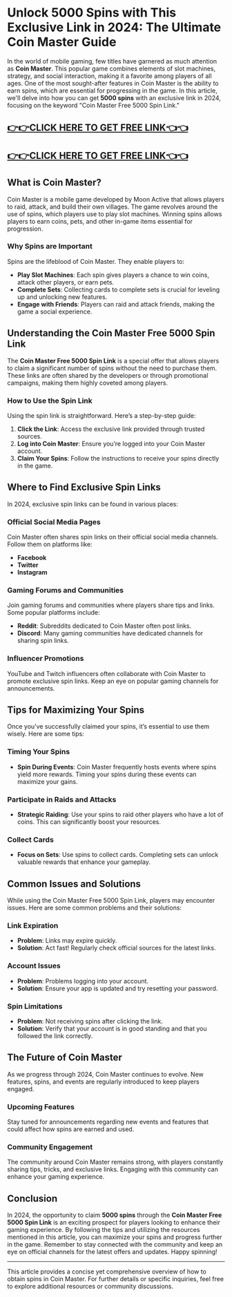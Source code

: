 # Unlock 5000 Spins with This Exclusive Link in 2024: The Ultimate Coin Master Guide

In the world of mobile gaming, few titles have garnered as much attention as **Coin Master**. This popular game combines elements of slot machines, strategy, and social interaction, making it a favorite among players of all ages. One of the most sought-after features in Coin Master is the ability to earn spins, which are essential for progressing in the game. In this article, we'll delve into how you can get **5000 spins** with an exclusive link in 2024, focusing on the keyword "Coin Master Free 5000 Spin Link." 

[👉👉CLICK HERE TO GET FREE LINK👈👈](https://todaylink.site/CoinsLink/)
--
[👉👉CLICK HERE TO GET FREE LINK👈👈](https://todaylink.site/CoinsLink/)
--
## What is Coin Master?

Coin Master is a mobile game developed by Moon Active that allows players to raid, attack, and build their own villages. The game revolves around the use of spins, which players use to play slot machines. Winning spins allows players to earn coins, pets, and other in-game items essential for progression. 

### Why Spins are Important

Spins are the lifeblood of Coin Master. They enable players to:

- **Play Slot Machines**: Each spin gives players a chance to win coins, attack other players, or earn pets.
- **Complete Sets**: Collecting cards to complete sets is crucial for leveling up and unlocking new features.
- **Engage with Friends**: Players can raid and attack friends, making the game a social experience.

## Understanding the Coin Master Free 5000 Spin Link

The **Coin Master Free 5000 Spin Link** is a special offer that allows players to claim a significant number of spins without the need to purchase them. These links are often shared by the developers or through promotional campaigns, making them highly coveted among players.

### How to Use the Spin Link

Using the spin link is straightforward. Here’s a step-by-step guide:

1. **Click the Link**: Access the exclusive link provided through trusted sources.
2. **Log into Coin Master**: Ensure you’re logged into your Coin Master account.
3. **Claim Your Spins**: Follow the instructions to receive your spins directly in the game.

## Where to Find Exclusive Spin Links

In 2024, exclusive spin links can be found in various places:

### Official Social Media Pages

Coin Master often shares spin links on their official social media channels. Follow them on platforms like:

- **Facebook**
- **Twitter**
- **Instagram**

### Gaming Forums and Communities

Join gaming forums and communities where players share tips and links. Some popular platforms include:

- **Reddit**: Subreddits dedicated to Coin Master often post links.
- **Discord**: Many gaming communities have dedicated channels for sharing spin links.

### Influencer Promotions

YouTube and Twitch influencers often collaborate with Coin Master to promote exclusive spin links. Keep an eye on popular gaming channels for announcements.

## Tips for Maximizing Your Spins

Once you’ve successfully claimed your spins, it’s essential to use them wisely. Here are some tips:

### Timing Your Spins

- **Spin During Events**: Coin Master frequently hosts events where spins yield more rewards. Timing your spins during these events can maximize your gains.

### Participate in Raids and Attacks

- **Strategic Raiding**: Use your spins to raid other players who have a lot of coins. This can significantly boost your resources.

### Collect Cards

- **Focus on Sets**: Use spins to collect cards. Completing sets can unlock valuable rewards that enhance your gameplay.

## Common Issues and Solutions

While using the Coin Master Free 5000 Spin Link, players may encounter issues. Here are some common problems and their solutions:

### Link Expiration

- **Problem**: Links may expire quickly.
- **Solution**: Act fast! Regularly check official sources for the latest links.

### Account Issues

- **Problem**: Problems logging into your account.
- **Solution**: Ensure your app is updated and try resetting your password.

### Spin Limitations

- **Problem**: Not receiving spins after clicking the link.
- **Solution**: Verify that your account is in good standing and that you followed the link correctly.

## The Future of Coin Master

As we progress through 2024, Coin Master continues to evolve. New features, spins, and events are regularly introduced to keep players engaged. 

### Upcoming Features

Stay tuned for announcements regarding new events and features that could affect how spins are earned and used. 

### Community Engagement

The community around Coin Master remains strong, with players constantly sharing tips, tricks, and exclusive links. Engaging with this community can enhance your gaming experience.

## Conclusion

In 2024, the opportunity to claim **5000 spins** through the **Coin Master Free 5000 Spin Link** is an exciting prospect for players looking to enhance their gaming experience. By following the tips and utilizing the resources mentioned in this article, you can maximize your spins and progress further in the game. Remember to stay connected with the community and keep an eye on official channels for the latest offers and updates. Happy spinning! 

---

This article provides a concise yet comprehensive overview of how to obtain spins in Coin Master. For further details or specific inquiries, feel free to explore additional resources or community discussions.
